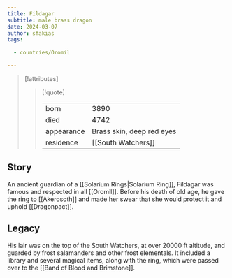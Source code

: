 ```yaml
---
title: Fildagar
subtitle: male brass dragon
date: 2024-03-07
author: sfakias
tags:
  
  - countries/Oromil

---
```

> [!attributes]
> 
> > [!quote]
> >
> > | | |
> > | --- | --- |
> > | born | 3890 |
> > | died | 4742 |
> > | appearance | Brass skin, deep red eyes |
> > | residence | [[South Watchers]] |

## Story

An ancient guardian of a [[Solarium Rings|Solarium Ring]], Fildagar was famous and respected in all [[Oromil]]. Before his death of old age, he gave the ring to [[Akerosoth]] and made her swear that she would protect it and uphold [[Dragonpact]]. 

## Legacy

His lair was on the top of the South Watchers, at over 20000 ft altitude, and guarded by frost salamanders and other frost elementals. It included a library and several magical items, along with the ring, which were passed over to the [[Band of Blood and Brimstone]].